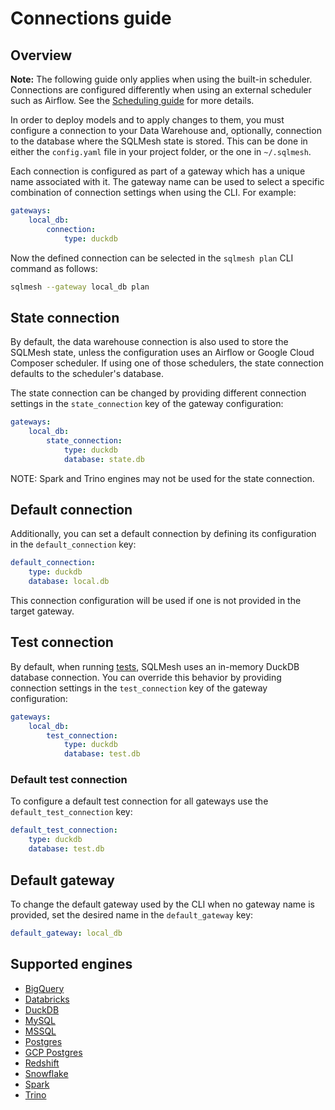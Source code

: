 # Connections guide

## Overview

**Note:** The following guide only applies when using the built-in scheduler. Connections are configured differently when using an external scheduler such as Airflow. See the [Scheduling guide](scheduling.md) for more details.

In order to deploy models and to apply changes to them, you must configure a connection to your Data Warehouse and, optionally, connection to the database where the SQLMesh state is stored. This can be done in either the `config.yaml` file in your project folder, or the one in `~/.sqlmesh`.

Each connection is configured as part of a gateway which has a unique name associated with it. The gateway name can be used to select a specific combination of connection settings  when using the CLI. For example:

```yaml linenums="1"
gateways:
    local_db:
        connection:
            type: duckdb
```

Now the defined connection can be selected in the `sqlmesh plan` CLI command as follows:

```bash
sqlmesh --gateway local_db plan
```

## State connection

By default, the data warehouse connection is also used to store the SQLMesh state, unless the configuration uses an Airflow or Google Cloud Composer scheduler. If using one of those schedulers, the state connection defaults to the scheduler's database.

The state connection can be changed by providing different connection settings in the `state_connection` key of the gateway configuration:

```yaml linenums="1"
gateways:
    local_db:
        state_connection:
            type: duckdb
            database: state.db
```

NOTE: Spark and Trino engines may not be used for the state connection.

## Default connection

Additionally, you can set a default connection by defining its configuration in the `default_connection` key:

```yaml linenums="1"
default_connection:
    type: duckdb
    database: local.db
```

This connection configuration will be used if one is not provided in the target gateway.

## Test connection

By default, when running [tests](../concepts/tests.md), SQLMesh uses an in-memory DuckDB database connection. You can override this behavior by providing connection settings in the `test_connection` key of the gateway configuration:

```yaml linenums="1"
gateways:
    local_db:
        test_connection:
            type: duckdb
            database: test.db
```

### Default test connection

To configure a default test connection for all gateways use the `default_test_connection` key:

```yaml linenums="1"
default_test_connection:
    type: duckdb
    database: test.db
```

## Default gateway

To change the default gateway used by the CLI when no gateway name is provided, set the desired name in the `default_gateway` key:

```yaml linenums="1"
default_gateway: local_db
```

## Supported engines

* [BigQuery](../integrations/engines/bigquery.md)
* [Databricks](../integrations/engines/databricks.md)
* [DuckDB](../integrations/engines/duckdb.md)
* [MySQL](../integrations/engines/mysql.md)
* [MSSQL](../integrations/engines/mssql.md)
* [Postgres](../integrations/engines/postgres.md)
* [GCP Postgres](../integrations/engines/gcp-postgres.md)
* [Redshift](../integrations/engines/redshift.md)
* [Snowflake](../integrations/engines/snowflake.md)
* [Spark](../integrations/engines/spark.md)
* [Trino](../integrations/engines/trino.md)
